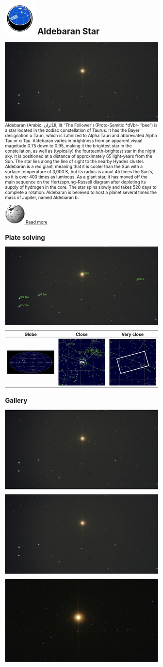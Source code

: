 # ![](..//Imaging//Common/pyl-tiny.png) Aldebaran Star
![IMG](..//Imaging//HD/Aldebaran_Star+00+co.jpg)
Aldebaran (Arabic: الدَّبَران, lit. 'The Follower') (Proto-Semitic *dVbr- “bee”) is a star located in the zodiac constellation of Taurus. It has the Bayer designation α Tauri, which is Latinized to Alpha Tauri and abbreviated Alpha Tau or α Tau. Aldebaran varies in brightness from an apparent visual magnitude 0.75 down to 0.95, making it the brightest star in the constellation, as well as (typically) the fourteenth-brightest star in the night sky. It is positioned at a distance of approximately 65 light-years from the Sun. The star lies along the line of sight to the nearby Hyades cluster. Aldebaran is a red giant, meaning that it is cooler than the Sun with a surface temperature of 3,900 K, but its radius is about 45 times the Sun's, so it is over 400 times as luminous. As a giant star, it has moved off the main sequence on the Hertzsprung–Russell diagram after depleting its supply of hydrogen in the core. The star spins slowly and takes 520 days to complete a rotation. Aldebaran is believed to host a planet several times the mass of Jupiter, named Aldebaran b.

[![](..//Imaging//Common/Wikipedia.png) Read more](https://en.wikipedia.org/wiki/Aldebaran)
## Plate solving 


![IMG](..//Imaging//HD/Aldebaran_Star_Annotated.jpg)


| Globe | Close | Very close |
| ----- | ----- | ----- |
|![IMG](..//Imaging//HD/Aldebaran_Star_Globe.jpg) |![IMG](..//Imaging//HD/Aldebaran_Star_Close.jpg) |![IMG](..//Imaging//HD/Aldebaran_Star_Closer.jpg) |

## Gallery
![IMG](..//Imaging//HD/Aldebaran_Star+00+co.jpg) 

![IMG](..//Imaging//HD/Aldebaran_Star+01+co.jpg) 

![IMG](..//Imaging//HD/Aldebaran_Star+02+co.jpg) 

